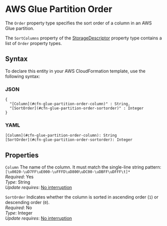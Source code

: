 # AWS Glue Partition Order<a name="aws-properties-glue-partition-order"></a>

<a name="aws-properties-glue-partition-order-description"></a>The `Order` property type specifies the sort order of a column in an AWS Glue partition\.

<a name="aws-properties-glue-partition-order-inheritance"></a> The `SortColumns` property of the [StorageDescriptor](aws-properties-glue-partition-storagedescriptor.md) property type contains a list of `Order` property types\.

## Syntax<a name="aws-properties-glue-partition-order-syntax"></a>

To declare this entity in your AWS CloudFormation template, use the following syntax:

### JSON<a name="aws-properties-glue-partition-order-syntax.json"></a>

```
{
  "[Column](#cfn-glue-partition-order-column)" : String,
  "[SortOrder](#cfn-glue-partition-order-sortorder)" : Integer
}
```

### YAML<a name="aws-properties-glue-partition-order-syntax.yaml"></a>

```
[Column](#cfn-glue-partition-order-column): String
[SortOrder](#cfn-glue-partition-order-sortorder): Integer
```

## Properties<a name="aws-properties-glue-partition-order-properties"></a>

`Column`  <a name="cfn-glue-partition-order-column"></a>
The name of the column\. It must match the single\-line string pattern: `[\u0020-\uD7FF\uE000-\uFFFD\uD800\uDC00-\uDBFF\uDFFF\t]*`  
 *Required*: Yes  
 *Type*: String  
 *Update requires*: [No interruption](using-cfn-updating-stacks-update-behaviors.md#update-no-interrupt) 

`SortOrder`  <a name="cfn-glue-partition-order-sortorder"></a>
Indicates whether the column is sorted in ascending order \(`1`\) or descending order \(`0`\)\.  
 *Required*: No  
 *Type*: Integer  
 *Update requires*: [No interruption](using-cfn-updating-stacks-update-behaviors.md#update-no-interrupt) 